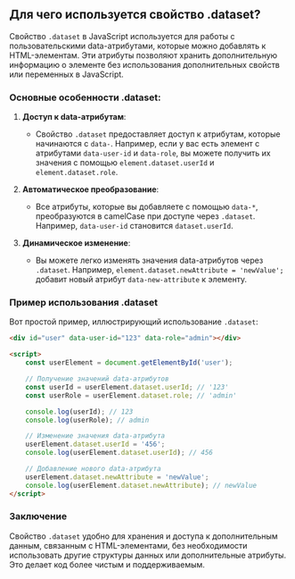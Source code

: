 ## Для чего используется свойство .dataset?

Свойство `.dataset` в JavaScript используется для работы с пользовательскими data-атрибутами, которые можно добавлять к HTML-элементам. Эти атрибуты позволяют хранить дополнительную информацию о элементе без использования дополнительных свойств или переменных в JavaScript.

### Основные особенности .dataset:

1. **Доступ к data-атрибутам**:
   - Свойство `.dataset` предоставляет доступ к атрибутам, которые начинаются с `data-`. Например, если у вас есть элемент с атрибутами `data-user-id` и `data-role`, вы можете получить их значения с помощью `element.dataset.userId` и `element.dataset.role`.

2. **Автоматическое преобразование**:
   - Все атрибуты, которые вы добавляете с помощью `data-*`, преобразуются в camelCase при доступе через `.dataset`. Например, `data-user-id` становится `dataset.userId`.

3. **Динамическое изменение**:
   - Вы можете легко изменять значения data-атрибутов через `.dataset`. Например, `element.dataset.newAttribute = 'newValue';` добавит новый атрибут `data-new-attribute` к элементу.

### Пример использования .dataset

Вот простой пример, иллюстрирующий использование `.dataset`:

```html
<div id="user" data-user-id="123" data-role="admin"></div>

<script>
    const userElement = document.getElementById('user');

    // Получение значений data-атрибутов
    const userId = userElement.dataset.userId; // '123'
    const userRole = userElement.dataset.role; // 'admin'

    console.log(userId); // 123
    console.log(userRole); // admin

    // Изменение значения data-атрибута
    userElement.dataset.userId = '456';
    console.log(userElement.dataset.userId); // 456

    // Добавление нового data-атрибута
    userElement.dataset.newAttribute = 'newValue';
    console.log(userElement.dataset.newAttribute); // newValue
</script>
```

### Заключение

Свойство `.dataset` удобно для хранения и доступа к дополнительным данным, связанным с HTML-элементами, без необходимости использовать другие структуры данных или дополнительные атрибуты. Это делает код более чистым и поддерживаемым.